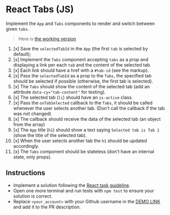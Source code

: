 # React Tabs (JS)

Implement the `App` and `Tabs` components to render and switch between given `tabs`.

> Here is [the working version](https://mate-academy.github.io/react_tabs)

1. [x] Save the `selectedTabId` in the `App` (the first `tab` is selected by default);
1. [x] Implement the `Tabs` component accepting `tabs` as a prop and displaying a link per each `tab` and the content of the selected tab.
1. [x] Each link should have a href with a `#tab-id` (see the markup).
1. [x] Pass the `selectedTabId` as a prop to the `Tabs`, the specified tab should be selected if possible
  (otherwise, the first tab is selected).
1. [x] The `Tabs` should show the content of the selected tab (add an attribute `data-cy="tab-content"` for testing).
1. [x] The selected tab (`li`) should have an `is-active` class.
1. [x] Pass the `onTabSelected` callback to the `Tabs`, it should be called whenever the user selects another tab.
   (Don't call the callback if the tab was not changed)
1. [x] The callback should receive the data of the selected tab (an object from the array)
1. [x] The `App` title (`h1`) should show a text saying `Selected tab is Tab 1` (show the title of the selected tab).
1. [x] When the user selects another tab the `h1` should be updated accordingly.
1. [x] The `Tabs` component should be stateless (don't have an internal state, only props).

## Instructions

- Implement a solution following the [React task guideline](https://github.com/mate-academy/react_task-guideline#react-tasks-guideline).
- Open one more terminal and run tests with `npm test` to ensure your solution is correct.
- Replace `<your_account>` with your Github username in the [DEMO LINK](https://eugenekh81.github.io/react_tabs-js/) and add it to the PR description.
